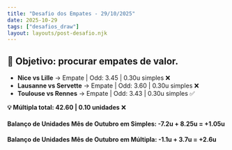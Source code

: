 ```yaml
---
title: "Desafio dos Empates - 29/10/2025"
date: 2025-10-29
tags: ["desafios_draw"]
layout: layouts/post-desafio.njk
---
```


## 🎯 Objetivo: procurar empates de valor.

- **Nice vs Lille** → Empate | Odd: 3.45 | 0.30u simples ❌
- **Lausanne vs Servette** → Empate | Odd: 3.60 | 0.30u simples ❌
- **Toulouse vs Rennes** → Empate | Odd: 3.43 | 0.30u simples ✅

**💡 Múltipla total: 42.60 | 0.10 unidades** ❌

#### Balanço de Unidades Mês de Outubro em Simples: -7.2u + 8.25u = +1.05u
#### Balanço de Unidades Mês de Outubro em Múltipla: -1.1u + 3.7u = +2.6u